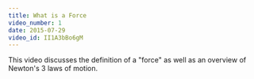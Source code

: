 ```yaml
---
title: What is a Force
video_number: 1
date: 2015-07-29
video_id: II1A3bBo6gM
---
```

This video discusses the definition of a "force" as well as an overview of Newton's 3 laws of motion.
